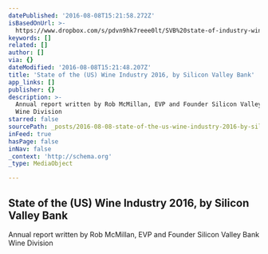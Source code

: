 ```yaml
---
datePublished: '2016-08-08T15:21:58.272Z'
isBasedOnUrl: >-
  https://www.dropbox.com/s/pdvn9hk7reee0lt/SVB%20state-of-industry-wine-report-2016.pdf?dl=0
keywords: []
related: []
author: []
via: {}
dateModified: '2016-08-08T15:21:48.207Z'
title: 'State of the (US) Wine Industry 2016, by Silicon Valley Bank'
app_links: []
publisher: {}
description: >-
  Annual report written by Rob McMillan, EVP and Founder Silicon Valley Bank
  Wine Division
starred: false
sourcePath: _posts/2016-08-08-state-of-the-us-wine-industry-2016-by-silicon-valley-bank.md
inFeed: true
hasPage: false
inNav: false
_context: 'http://schema.org'
_type: MediaObject

---
```

<article style=""><h1>State of the (US) Wine Industry 2016, by Silicon Valley Bank</h1><p>Annual report written by Rob McMillan, EVP and Founder Silicon Valley Bank Wine Division</p></article>